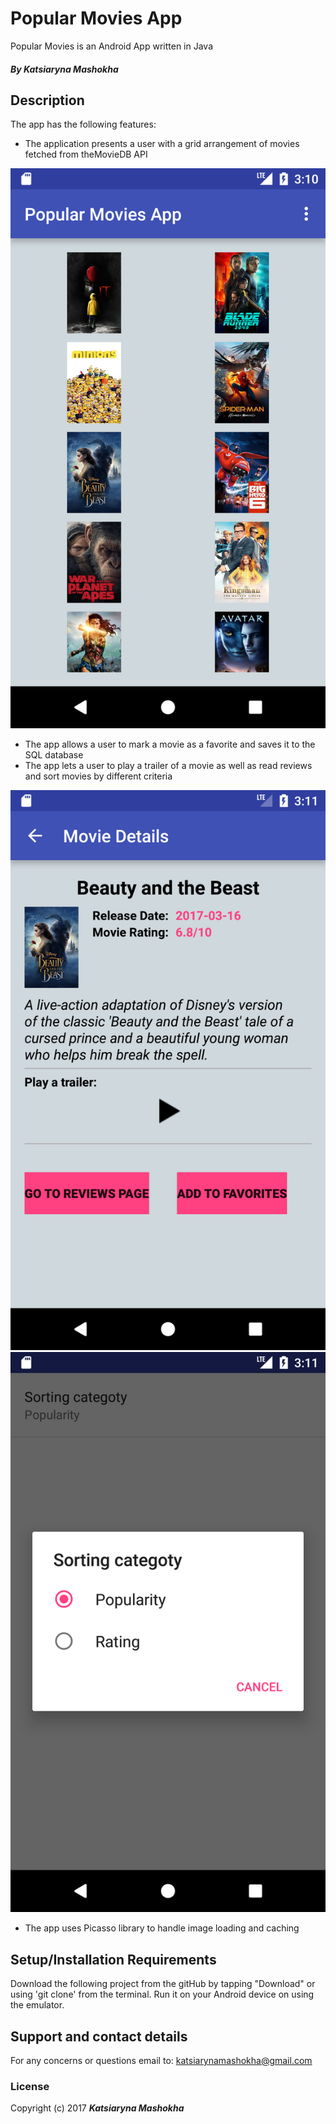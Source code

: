 # Popular Movies App
Popular Movies is an Android App written in Java 
##### By **Katsiaryna Mashokha**
## Description
The app has the following features:
* The application presents a user with a grid arrangement of movies fetched from theMovieDB API

![Alt text](img/list.png)

* The app allows a user to mark a movie as a favorite and saves it to the SQL database
* The app lets a user to play a trailer of a movie as well as read reviews and sort movies by
different criteria

![Alt text](img/details.png)
![Alt text](img/sort.png)

* The app uses Picasso library to handle image loading and caching

## Setup/Installation Requirements
Download the following project from the gitHub by tapping "Download" or using 'git clone' from the terminal. Run it on your Android device on using the emulator.
## Support and contact details
For any concerns or questions email to: katsiarynamashokha@gmail.com

### License
Copyright (c) 2017 **_Katsiaryna Mashokha_**